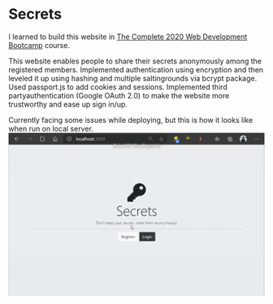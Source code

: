 # Secrets
I learned to build this website in [The Complete 2020 Web Development Bootcamp](https://www.udemy.com/course/the-complete-web-development-bootcamp/) course.

This website enables people to share their secrets anonymously among the registered members.
Implemented authentication using encryption and then leveled it up using hashing and multiple saltingrounds via bcrypt package.   
Used passport.js to add cookies and sessions. Implemented third partyauthentication (Google OAuth 2.0) to make the website more trustworthy and ease up sign in/up.

Currently facing some issues while deploying, but this is how it looks like when run on local server.
![Demo](https://github.com/Ayushman-500/Ayushman-500/blob/master/Secrets-Website.gif)
